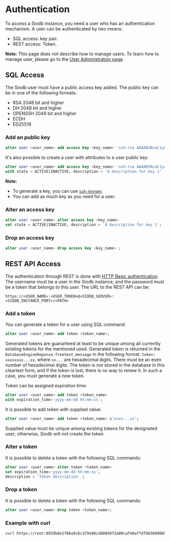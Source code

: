 
# Authentication

To access a Siodb instance, you need a user who has an authentication mechanism.
A user can be authenticated by two means:

- SQL access: key pair.
- REST access: Token.

**Note:** This page does not describe how to manage users. To learn how to manage user,
please go to the [User Administration page](users.md).

## SQL Access

The Siodb user must have a public access key added. The public key can be in one of
the following formats:

- RSA 2048 bit and higher
- DH 2048 bit and higher
- OPENSSH 2048 bit and higher
- ECDH
- ED25519

### Add an public key

```sql
alter user <user_name> add access key <key_name> 'ssh-rsa AAAAB3NzaC1yc2EAAAADAQABAAABAQDBOzgmO6E8xJAWz0CyzG8/FWJ+0oTTbPqX1c0JEKufxyHdS8VyTl6BuL7aIYt5RiUc+V1bzOKt0guPCu8WKIgeb1nq3qtvWaswJBod6iWs6iN1y+6+/oT47CrgWZUi9LLseGxit8DQHeCshTvaB8e6ZFH2sZdTpS8Z7U86znNnfX/7qoXUqEXVLawBKC8NGgWpvjvi0ZK9AF8ckD9p4Tdcoy+8m3+aFitbv1i7mVY+hJ7pDlRp6YeJYKC3kC46Bp41G2x0tpgls0HzpIEMBedV95aVxECrPxcAEkooIMWCJBbTEP7mc6Sb0H82p1QE2zrluW/L/S82NCLLWqsqm5An' ;
```

It's also possible to create a user with attributes to a user public key:

```sql
alter user <user_name> add access key <key_name> 'ssh-rsa AAAAB3NzaC1yc2EAAAADAQABAAABAQDBOzgmO6E8xJAWz0CyzG8/FWJ+0oTTbPqX1c0JEKufxyHdS8VyTl6BuL7aIYt5RiUc+V1bzOKt0guPCu8WKIgeb1nq3qtvWaswJBod6iWs6iN1y+6+/oT47CrgWZUi9LLseGxit8DQHeCshTvaB8e6ZFH2sZdTpS8Z7U86znNnfX/7qoXUqEXVLawBKC8NGgWpvjvi0ZK9AF8ckD9p4Tdcoy+8m3+aFitbv1i7mVY+hJ7pDlRp6YeJYKC3kC46Bp41G2x0tpgls0HzpIEMBedV95aVxECrPxcAEkooIMWCJBbTEP7mc6Sb0H82p1QE2zrluW/L/S82NCLLWqsqm5An'
with state = ACTIVE|INACTIVE, description = 'A description for key 1' ;
```

**Note:**

- To generate a key, you can use [`ssh-keygen`](https://www.ssh.com/ssh/keygen).
- You can add as much key as you need for a user.

### Alter an access key

```sql
alter user <user_name> alter access key <key_name>
set state = ACTIVE|INACTIVE, description = 'A description for key 1';
```

### Drop an access key

```sql
alter user <user_name> drop access key <key_name> ;
```

## REST API Access

The authentication through REST is done with [HTTP Basic authentication](https://tools.ietf.org/html/rfc2617).
The username must be a user in the Siodb instance, and the password must be a token that belongs to this user.
The URL to the REST API can be:

`https://<USER_NAME>:<USER_TOKEN>@<SIODB_SERVER>:<SIODB_INSTANCE_PORT>/<PATH>`

### Add a token

You can generate a token for a user using SQL command:

```sql
alter user <user_name> add token <token_name>;
```

Generated tokens are guaranteed at least to be unique among all currently existing tokens for the
mentioned used. Generated token is returned in the `DatabaseEngineReponse.freetext_message` in the
following format: `token: xxxxxxxx...xx`, where `xx...` are hexadecimal digits. There must be an
even number of hexadecimal digits. The token is not stored in the database in this cleartext form,
and if the token is lost, there is no way to renew it. In such a case, you must generate a new token.

Token can be assigned expiration time:

```sql
alter user <user_name> add token <token_name>
with expiration_time='yyyy-mm-dd hh:mm:ss';
```

It is possible to add token with supplied value:

```sql
alter user <user_name> add token <token_name> x'xxxx...xx';
```

Supplied value must be unique among existing tokens for the designated user;
otherwise, Siodb will not create the token.

### Alter a token

It is possible to delete a token with the following SQL commands:

```sql
alter user <user_name> alter token <token_name>
set expiration_time='yyyy-mm-dd hh:mm:ss',
description = 'Token description' ;
```

### Drop a token

It is possible to delete a token with the following SQL commands:

```sql
alter user <user_name> drop token <token_name>;
```

### Example with curl

```bash
curl https://root:0929b8e2f86a9c6c379a96cd8005072a09caf40affdf9b56098858f3d7188a1ab22bfcb4287b30b25aa1e7e8291a5605dc9b135ba2414e2c470a8ed7705d74d3@localhost:50443/databases/sys/tables/sys_tables/rows`
```
